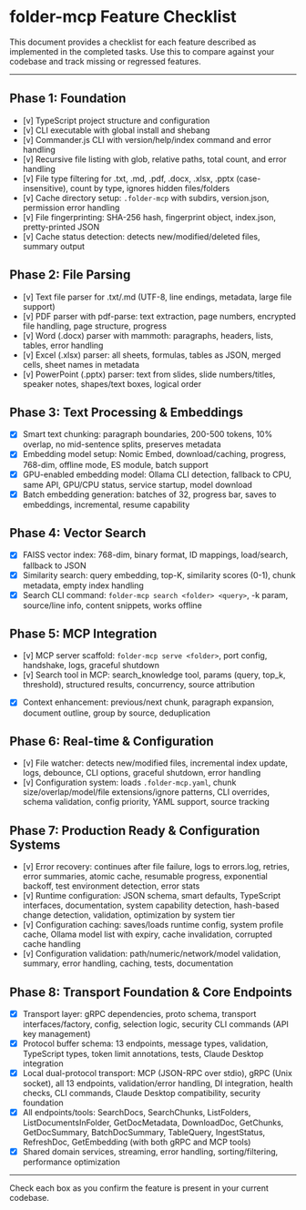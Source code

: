 # folder-mcp Feature Checklist

This document provides a checklist for each feature described as implemented in the completed tasks. Use this to compare against your codebase and track missing or regressed features.

---

## Phase 1: Foundation
- [v] TypeScript project structure and configuration
- [v] CLI executable with global install and shebang
- [v] Commander.js CLI with version/help/index command and error handling
- [v] Recursive file listing with glob, relative paths, total count, and error handling
- [v] File type filtering for .txt, .md, .pdf, .docx, .xlsx, .pptx (case-insensitive), count by type, ignores hidden files/folders
- [v] Cache directory setup: `.folder-mcp` with subdirs, version.json, permission error handling
- [v] File fingerprinting: SHA-256 hash, fingerprint object, index.json, pretty-printed JSON
- [v] Cache status detection: detects new/modified/deleted files, summary output

## Phase 2: File Parsing
- [v] Text file parser for .txt/.md (UTF-8, line endings, metadata, large file support)
- [v] PDF parser with pdf-parse: text extraction, page numbers, encrypted file handling, page structure, progress
- [v] Word (.docx) parser with mammoth: paragraphs, headers, lists, tables, error handling
- [v] Excel (.xlsx) parser: all sheets, formulas, tables as JSON, merged cells, sheet names in metadata
- [v] PowerPoint (.pptx) parser: text from slides, slide numbers/titles, speaker notes, shapes/text boxes, logical order

## Phase 3: Text Processing & Embeddings
- [x] Smart text chunking: paragraph boundaries, 200-500 tokens, 10% overlap, no mid-sentence splits, preserves metadata
- [x] Embedding model setup: Nomic Embed, download/caching, progress, 768-dim, offline mode, ES module, batch support
- [x] GPU-enabled embedding model: Ollama CLI detection, fallback to CPU, same API, GPU/CPU status, service startup, model download
- [x] Batch embedding generation: batches of 32, progress bar, saves to embeddings, incremental, resume capability

## Phase 4: Vector Search
- [x] FAISS vector index: 768-dim, binary format, ID mappings, load/search, fallback to JSON
- [x] Similarity search: query embedding, top-K, similarity scores (0-1), chunk metadata, empty index handling
- [x] Search CLI command: `folder-mcp search <folder> <query>`, -k param, source/line info, content snippets, works offline

## Phase 5: MCP Integration
- [v] MCP server scaffold: `folder-mcp serve <folder>`, port config, handshake, logs, graceful shutdown
- [v] Search tool in MCP: search_knowledge tool, params (query, top_k, threshold), structured results, concurrency, source attribution
- [x] Context enhancement: previous/next chunk, paragraph expansion, document outline, group by source, deduplication

## Phase 6: Real-time & Configuration
- [v] File watcher: detects new/modified files, incremental index update, logs, debounce, CLI options, graceful shutdown, error handling
- [v] Configuration system: loads `.folder-mcp.yaml`, chunk size/overlap/model/file extensions/ignore patterns, CLI overrides, schema validation, config priority, YAML support, source tracking

## Phase 7: Production Ready & Configuration Systems
- [v] Error recovery: continues after file failure, logs to errors.log, retries, error summaries, atomic cache, resumable progress, exponential backoff, test environment detection, error stats
- [v] Runtime configuration: JSON schema, smart defaults, TypeScript interfaces, documentation, system capability detection, hash-based change detection, validation, optimization by system tier
- [v] Configuration caching: saves/loads runtime config, system profile cache, Ollama model list with expiry, cache invalidation, corrupted cache handling
- [v] Configuration validation: path/numeric/network/model validation, summary, error handling, caching, tests, documentation

## Phase 8: Transport Foundation & Core Endpoints
- [x] Transport layer: gRPC dependencies, proto schema, transport interfaces/factory, config, selection logic, security CLI commands (API key management)
- [x] Protocol buffer schema: 13 endpoints, message types, validation, TypeScript types, token limit annotations, tests, Claude Desktop integration
- [x] Local dual-protocol transport: MCP (JSON-RPC over stdio), gRPC (Unix socket), all 13 endpoints, validation/error handling, DI integration, health checks, CLI commands, Claude Desktop compatibility, security foundation
- [x] All endpoints/tools: SearchDocs, SearchChunks, ListFolders, ListDocumentsInFolder, GetDocMetadata, DownloadDoc, GetChunks, GetDocSummary, BatchDocSummary, TableQuery, IngestStatus, RefreshDoc, GetEmbedding (with both gRPC and MCP tools)
- [x] Shared domain services, streaming, error handling, sorting/filtering, performance optimization

---

Check each box as you confirm the feature is present in your current codebase.

